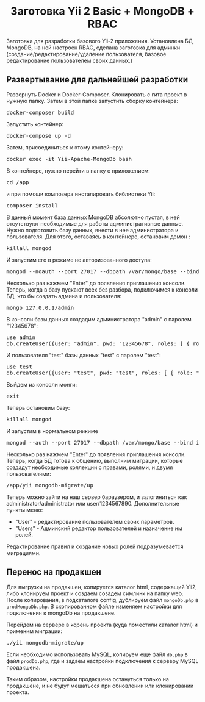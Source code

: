 <p>
<h1 align="center">Заготовка Yii 2 Basic + MongoDB + RBAC</h1>
</p>
<p>Заготовка для разработки базового Yii-2 приложения. Установлена БД MongoDB, на ней настроен RBAC, сделана заготовка
для админки (создание/редактирование/удаление пользователя, базовое редактирование пользователем своих данных.)
</p>
<p>
<h2>Развертывание для дальнейшей разработки</h2>
</p>
<p>
Развернуть Docker и Docker-Composer. Клонировать с гита проект в нужную папку. Затем в этой папке запустить
сборку контейнера:
<pre>
docker-composer build
</pre>
</p>
<p>
Запустить контейнер:
<pre>
docker-compose up -d
</pre>
Затем, присоединиться к этому контейнеру:
<pre>
docker exec -it Yii-Apache-MongoDb bash
</pre>
В контейнере, нужно перейти в папку с приложением:
<pre>
cd /app
</pre>
и при помощи композера инсталировать библиотеки Yii:
<pre>
composer install
</pre>
</p><p>
В данный момент база данных MongoDB абсолютно пустая, в ней отсутствуют необходимые для работы административные данные. Нужно подготовить базу
данных, внести в нее администратора и пользователя. Для этого, оставаясь в контейнере, остановим демон :
<pre>
killall mongod
</pre>
И запустим его в режиме не авторизованного доступа:
<pre>
mongod --noauth --port 27017 --dbpath /var/mongo/base --bind_ip 0.0.0.0 &
</pre>
Несколько раз нажмем "Enter" до появления приглашения консоли. Теперь, когда в базу пускают всех без разбора, подключимся к консоли БД, что бы создать админа и пользователя: 
<pre>
mongo 127.0.0.1/admin
</pre>
В консоли базы данных создадим администратора "admin" с паролем "12345678":
<pre>
use admin
db.createUser({user: "admin", pwd: "12345678", roles: [ { role: "userAdminAnyDatabase", db: "admin" } ]});
</pre>
И пользователя "test" базы данных "test" с паролем "test":
<pre>
use test
db.createUser({user: "test", pwd: "test", roles: [ { role: "dbOwner", db: "test" }]});
</pre>
Выйдем из консоли монги:
<pre>
exit
</pre>
Теперь остановим базу:
<pre>
killall mongod
</pre>
И запустим в нормальном режиме
<pre>
mongod --auth --port 27017 --dbpath /var/mongo/base --bind_ip 0.0.0.0 &
</pre>
Несколько раз нажмем "Enter" до появления приглашения консоли. Теперь, когда БД готова к общению, выполним миграции,
которые создадут необходимые коллекции с правами, ролями, и двумя пользователями:
<pre>
/app/yii mongodb-migrate/up
</pre>
Теперь можно зайти на наш сервер бараузером, и залогиниться как administrator/administrator или user/1234567890.
Дополнительные пункты меню:<ul>
<li>"User" - редактирование пользователем своих параметров.</li>
<li>"Users" - Админский редактор пользователей и назначение им ролей.</li>
</ul>
Редактирование правил и создание новых ролей подразумевается миграциями.
</p>
<p>
<h2>Перенос на продакшен</h2>
</p>
<p>Для выгрузки на продакшен, копируется каталог html, содержащий Yii2, либо клонируем проект и создаем созадем симлинк на папку web.
После копирования, в подкаталоге config, дублируем файл <code>mongoDb.php</code> в <code>prodMongoDb.php</code>. В скопированном файле изменяем настройки для подключения к mongoDb на продакшене.
</p>
<p>
Перейдем на сервере в корень проекта (куда поместили каталог html) и применим миграции:
<pre>
./yii mongodb-migrate/up
</pre>
</p>
<p>Если необходимо использовать MySQL, копируем еще файл <code>db.php</code> в файл <code>prodDb.php</code>, где и задаем настройки подключения к серверу MySQL продакшена.</p>
<p>Таким образом, настройки продакшена остануться только на продакшене, и не будут мешатьсся при обновлении или клонировании проекта.</p>
